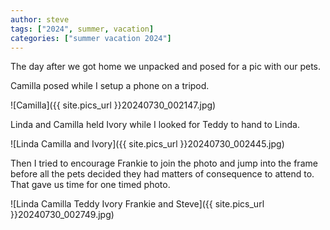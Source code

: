 ```yaml
---
author: steve
tags: ["2024", summer, vacation]
categories: ["summer vacation 2024"]
---
```

The day after we got home we unpacked and posed for a pic with our pets.  

Camilla posed while I setup a phone on a tripod.  

![Camilla]({{ site.pics_url }}20240730_002147.jpg)  

Linda and Camilla held Ivory while I looked for Teddy to hand to Linda.  

![Linda Camilla and Ivory]({{ site.pics_url }}20240730_002445.jpg)  

Then I tried to encourage Frankie to join the photo and jump into the frame before all the pets decided they had matters of consequence to attend to.  That gave us time for one timed photo.  

![Linda Camilla Teddy Ivory Frankie and Steve]({{ site.pics_url }}20240730_002749.jpg)  

